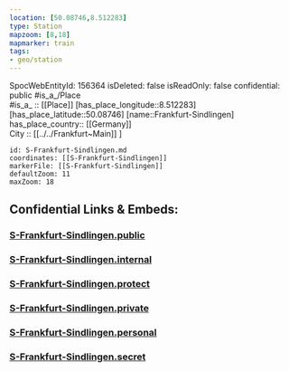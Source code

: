 ```yaml
---
location: [50.08746,8.512283] 
type: Station 
mapzoom: [8,18] 
mapmarker: train 
tags:
- geo/station
---
```

SpocWebEntityId: 156364
isDeleted: false
isReadOnly: false
confidential: public
#is_a_/Place  
#is_a_ :: [[Place]] 
[has_place_longitude::8.512283] 
[has_place_latitude::50.08746] 
[name::Frankfurt-Sindlingen] 
has_place_country:: [[Germany]]  
City :: [[../../Frankfurt~Main]] ] 


```leaflet
id: S-Frankfurt-Sindlingen.md
coordinates: [[S-Frankfurt-Sindlingen]] 
markerFile: [[S-Frankfurt-Sindlingen]] 
defaultZoom: 11 
maxZoom: 18
```


## Confidential Links & Embeds: 

### [S-Frankfurt-Sindlingen.public](/_public/\Earth\Continent\Europe\Europe~Central\Germany\Germany~West\Hessen\counties~Hessen\Frankfurt~Main\Stations-FFM~SS-Frankfurt-Sindlingen.public.md) 

### [S-Frankfurt-Sindlingen.internal](/_internal/\Earth\Continent\Europe\Europe~Central\Germany\Germany~West\Hessen\counties~Hessen\Frankfurt~Main\Stations-FFM~SS-Frankfurt-Sindlingen.internal.md) 

### [S-Frankfurt-Sindlingen.protect](/_protect/\Earth\Continent\Europe\Europe~Central\Germany\Germany~West\Hessen\counties~Hessen\Frankfurt~Main\Stations-FFM~SS-Frankfurt-Sindlingen.protect.md) 

### [S-Frankfurt-Sindlingen.private](/_private/\Earth\Continent\Europe\Europe~Central\Germany\Germany~West\Hessen\counties~Hessen\Frankfurt~Main\Stations-FFM~SS-Frankfurt-Sindlingen.private.md) 

### [S-Frankfurt-Sindlingen.personal](/_personal/\Earth\Continent\Europe\Europe~Central\Germany\Germany~West\Hessen\counties~Hessen\Frankfurt~Main\Stations-FFM~SS-Frankfurt-Sindlingen.personal.md) 

### [S-Frankfurt-Sindlingen.secret](/_secret/\Earth\Continent\Europe\Europe~Central\Germany\Germany~West\Hessen\counties~Hessen\Frankfurt~Main\Stations-FFM~SS-Frankfurt-Sindlingen.secret.md)

